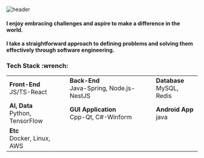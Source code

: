 ![header](https://capsule-render.vercel.app/api?type=waving&height=250&color=gradient&text=SeonHyo%20Choi%2&desc=I%20enjoy%20embracing%20challenges!&descAlign=70&descAlignY=65&fontSize=60)

<h4> I enjoy embracing challenges and aspire to make a difference in the world. </h4>
<h4> I take a straightforward approach to defining problems and solving them effectively through software engineering. </h4>

<h3 align="left">Tech Stack :wrench:</h3>
<table>
  <tr>
    <td>
      <strong>Front-End</strong><br>
      JS/TS-React
    </td>
    <td>
      <strong>Back-End</strong><br>
      Java-Spring, Node.js-NestJS
    </td>
    <td>
      <strong>Database</strong><br>
      MySQL, Redis
    </td>
  </tr>
  <tr>
    <td>
      <strong>AI, Data</strong><br>
      Python, TensorFlow
    </td>
    <td>
      <strong>GUI Application</strong><br>
      Cpp-Qt, C#-Winform
    </td>
    <td>
      <strong>Android App</strong><br>
      java
    </td>
  </tr>
  <tr>
    <td>
      <strong>Etc</strong><br>
      Docker, Linux, AWS
    </td>
  </tr>
</table>
